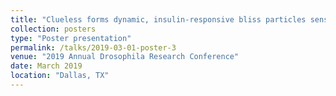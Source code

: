 ```yaml
---
title: "Clueless forms dynamic, insulin-responsive bliss particles sensitive to stress"
collection: posters
type: "Poster presentation"
permalink: /talks/2019-03-01-poster-3
venue: "2019 Annual Drosophila Research Conference"
date: March 2019
location: "Dallas, TX"
---
```

